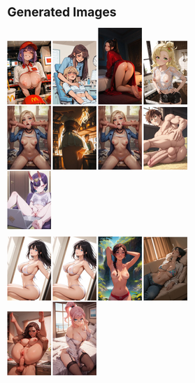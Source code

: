 # Generated Images



<img src="2025_09_23_01_thumb.webp" width="100"/> <img src="2025_09_23_02_thumb.webp" width="100"/> <img src="2025_09_23_03_thumb.webp" width="100"/> <img src="2025_09_23_04_thumb.webp" width="100"/> <img src="2025_09_23_05_thumb.webp" width="100"/> <img src="2025_09_23_06_thumb.webp" width="100"/> <img src="2025_09_23_07_thumb.webp" width="100"/> <img src="2025_09_23_08_thumb.webp" width="100"/> <img src="2025_09_23_09_thumb.webp" width="100"/>

<img src="2025_09_23_10_thumb.webp" width="100"/> <img src="2025_09_23_11_thumb.webp" width="100"/> <img src="2025_09_23_12_thumb.webp" width="100"/> <img src="2025_09_23_13_thumb.webp" width="100"/> <img src="2025_09_23_14_thumb.webp" width="100"/> <img src="2025_09_23_15_thumb.webp" width="100"/>